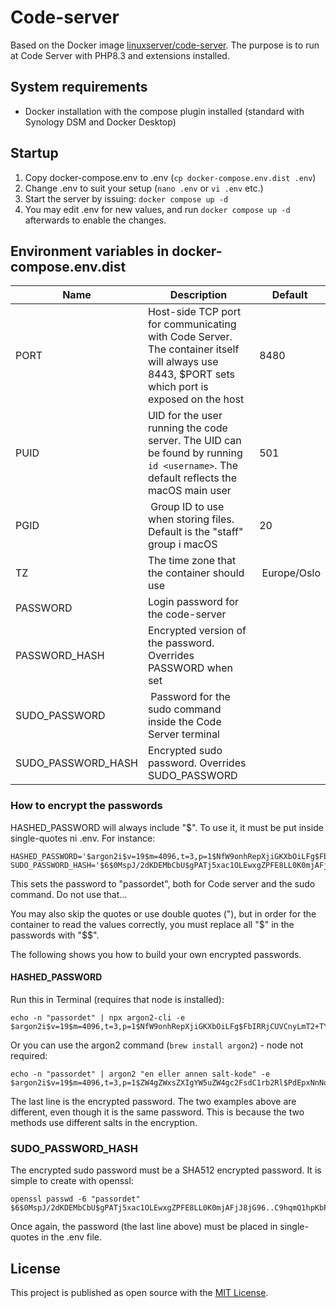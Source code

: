 # Code-server

Based on the Docker image [linuxserver/code-server](https://hub.docker.com/r/linuxserver/code-server). The purpose is to run at Code Server with PHP8.3 and extensions installed.

## System requirements

* Docker installation with the compose plugin installed (standard with Synology DSM and Docker Desktop)

## Startup

1. Copy docker-compose.env to .env (``cp docker-compose.env.dist .env``)
1. Change .env to suit your setup (``nano .env`` or ``vi .env`` etc.)
1. Start the server by issuing:
``docker compose up -d``
1. You may edit .env for new values, and run ``docker compose up -d`` afterwards to enable the changes.

## Environment variables in docker-compose.env.dist

| Name | Description |Default |
| ----------- | ----------- | ----------- |
| PORT | Host-side TCP port for communicating with Code Server. The container itself will always use 8443, $PORT sets which port is exposed on the host | 8480 |
| PUID | UID for the user running the code server. The UID can be found by running ``id <username>``. The default reflects the macOS main user | 501 |
| PGID | Group ID to use when storing files. Default is the "staff" group i macOS | 20 |
| TZ | The time zone that the container should use | Europe/Oslo |
| PASSWORD | Login password for the code-server |  |
| PASSWORD_HASH | Encrypted version of the password. Overrides PASSWORD when set | |
| SUDO_PASSWORD | Password for the sudo command inside the Code Server terminal |  |
| SUDO_PASSWORD_HASH | Encrypted sudo password. Overrides SUDO_PASSWORD | |


### How to encrypt the passwords

HASHED_PASSWORD will always include "$". To use it, it must be put inside single-quotes ni .env. For instance: 
```
HASHED_PASSWORD='$argon2i$v=19$m=4096,t=3,p=1$NfW9onhRepXjiGKXbOiLFg$FbIRRjCUVCnyLmT2+TYZq+xtEsBoSEMeweTyruqW8Lw'
SUDO_PASSWORD_HASH='$6$0MspJ/2dKDEMbCbU$gPATj5xac1OLEwxgZPFE8LL0K0mjAFjJ8jG96..C9hqmQ1hpKbP5cnYY/qlv3LuKoYr.Gm.3kUxDq/CMKs1wk/'
```
This sets the password to "passordet", both for Code server and the sudo command. Do not use that…

You may also skip the quotes or use double quotes ("), but in order for the container to read the values correctly, you must replace all "$" in the passwords with "$$".

The following shows you how to build your own encrypted passwords.

#### HASHED_PASSWORD

Run this in Terminal (requires that node is installed):

```
echo -n "passordet" | npx argon2-cli -e
$argon2i$v=19$m=4096,t=3,p=1$NfW9onhRepXjiGKXbOiLFg$FbIRRjCUVCnyLmT2+TYZq+xtEsBoSEMeweTyruqW8Lw
```
Or you can use the argon2 command (``brew install argon2``) - node not required:
```
echo -n "passordet" | argon2 "en eller annen salt-kode" -e
$argon2i$v=19$m=4096,t=3,p=1$ZW4gZWxsZXIgYW5uZW4gc2FsdC1rb2Rl$PdEpxNnNoDwO2/kTZR5mXYXTiE69xImVmUqNvGrwYQ4
```

The last line is the encrypted password. The two examples above are different, even though it is the same password. This is because the two methods use different salts in the encryption.

### SUDO_PASSWORD_HASH

The encrypted sudo password must be a SHA512 encrypted password. It is simple to create with openssl:
```
openssl passwd -6 "passordet"
$6$0MspJ/2dKDEMbCbU$gPATj5xac1OLEwxgZPFE8LL0K0mjAFjJ8jG96..C9hqmQ1hpKbP5cnYY/qlv3LuKoYr.Gm.3kUxDq/CMKs1wk/
```
Once again, the password (the last line above) must be placed in single-quotes in the .env file. 

## License

This project is published as open source with the [MIT License](LICENSE).

